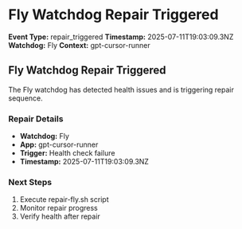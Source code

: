 # Fly Watchdog Repair Triggered

**Event Type:** repair_triggered
**Timestamp:** 2025-07-11T19:03:09.3NZ
**Watchdog:** Fly
**Context:** gpt-cursor-runner


## Fly Watchdog Repair Triggered

The Fly watchdog has detected health issues and is triggering repair sequence.

### Repair Details
- **Watchdog:** Fly
- **App:** gpt-cursor-runner
- **Trigger:** Health check failure
- **Timestamp:** 2025-07-11T19:03:09.3NZ

### Next Steps
1. Execute repair-fly.sh script
2. Monitor repair progress
3. Verify health after repair


